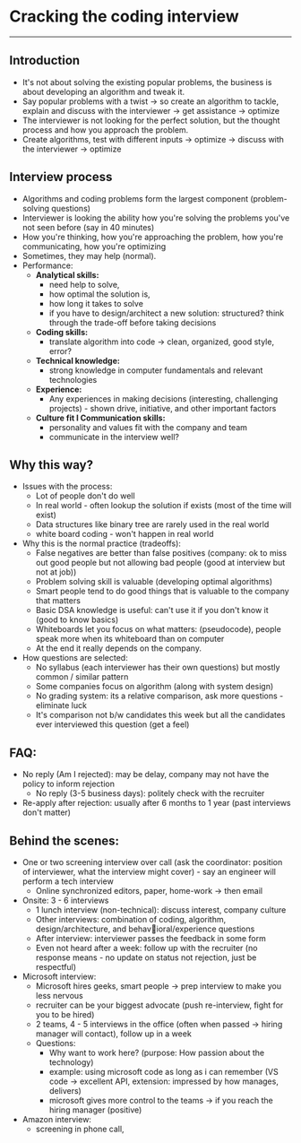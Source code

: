 # Cracking the coding interview

----------------------------------------------------------------

## Introduction
-   It's not about solving the existing popular problems, the business is about developing an algorithm and tweak it.
-   Say popular problems with a twist -> so create an algorithm to tackle, explain and discuss with the interviewer -> get assistance -> optimize
-   The interviewer is not looking for the perfect solution, but the thought process and how you approach the problem.
-   Create algorithms, test with different inputs -> optimize -> discuss with the interviewer -> optimize

##  Interview process
-   Algorithms and coding problems form the largest component (problem-solving questions)
-   Interviewer is looking the ability how you're solving the problems you've not seen before (say in 40 minutes)
-   How you're thinking, how you're approaching the problem, how you're communicating, how you're optimizing
-   Sometimes, they may help (normal).
-   Performance:
    -   **Analytical skills:** 
        -   need help to solve, 
        -   how optimal the solution is, 
        -   how long it takes to solve 
        -   if you have to design/architect a new solution: structured? think through the trade-off before taking decisions
    -   **Coding skills:**
        -   translate algorithm into code -> clean, organized, good style, error?
    -   **Technical knowledge:**
        -   strong knowledge in computer fundamentals and relevant technologies
    -   **Experience:**
        -   Any experiences in making decisions (interesting, challenging projects) -  shown drive, initiative, and other important factors
    -   **Culture fit I Communication skills:**
        -    personality and values fit with the company and team   
        -    communicate in the interview well?

##  Why this way?
-   Issues with the process:
    -   Lot of people don't do well
    -   In real world - often lookup the solution if exists (most of the time will exist)
    -   Data structures like binary tree are rarely used in the real world
    -   white board coding - won't happen in real world
-   Why this is the normal practice (tradeoffs):
    -    False negatives are better than false positives (company: ok to miss out good people but not allowing bad people (good at interview but not at job))
    -    Problem solving skill is valuable (developing optimal algorithms)
    -    Smart people tend to do good things that is valuable to the company that matters
    -    Basic DSA knowledge is useful: can't use it if you don't know it (good to know basics)
    -    Whiteboards let you focus on what matters: (pseudocode), people speak more when its whiteboard than on computer
    -    At the end it really depends on the company.
-   How questions are selected:
    -    No syllabus (each interviewer has their own questions) but mostly common / similar pattern
    -    Some companies focus on algorithm (along with system design)
    -    No grading system: its a relative comparison, ask more questions - eliminate luck
    -    It's comparison not b/w candidates this week but all the candidates ever interviewed this question (get a feel)

##  FAQ:
-   No reply (Am I rejected): may be delay, company may not have the policy to inform rejection
    -    No reply (3-5 business days): politely check with the recruiter
-   Re-apply after rejection: usually after 6 months to 1 year (past interviews don't matter)

##  Behind the scenes:
-   One or two screening interview over call (ask the coordinator: position of interviewer,  what the interview
    might cover) - say an engineer will perform a tech interview
    -    Online synchronized editors, paper, home-work -> then email 
-   Onsite: 3 - 6 interviews
    -    1 lunch interview (non-technical): discuss interest, company culture
    -    Other interviews: combination of coding, algorithm, design/architecture, and behavioral/experience questions
    -    After interview: interviewer passes the feedback in some form
    -    Even not heard after a week: follow up with the recruiter (no response means - no update on status not rejection, just be respectful)
-   Microsoft interview:
    -    Microsoft hires geeks, smart people -> prep interview to make you less nervous
    -    recruiter can be your biggest advocate (push re-interview, fight for you to be hired)
    -    2 teams, 4 - 5 interviews in the office (often when passed -> hiring manager will contact), follow up in a week
    -   Questions:
        -    Why want to work here? (purpose: How passion about the technology) 
        -   example: using microsoft code as long as i can remember (VS code -> excellent API, extension: impressed by how manages, delivers)
        -   microsoft gives more control to the teams -> if you reach the hiring manager (positive)
-   Amazon interview:
    -   screening in phone call, 